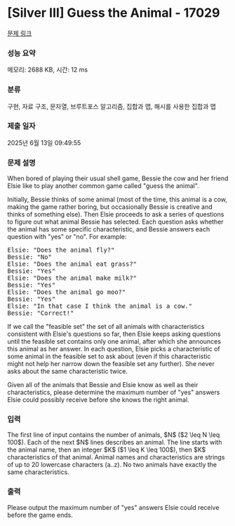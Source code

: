 # [Silver III] Guess the Animal - 17029 

[문제 링크](https://www.acmicpc.net/problem/17029) 

### 성능 요약

메모리: 2688 KB, 시간: 12 ms

### 분류

구현, 자료 구조, 문자열, 브루트포스 알고리즘, 집합과 맵, 해시를 사용한 집합과 맵

### 제출 일자

2025년 6월 13일 09:49:55

### 문제 설명

<p>When bored of playing their usual shell game, Bessie the cow and her friend Elsie like to play another common game called "guess the animal".</p>

<p>Initially, Bessie thinks of some animal (most of the time, this animal is a cow, making the game rather boring, but occasionally Bessie is creative and thinks of something else). Then Elsie proceeds to ask a series of questions to figure out what animal Bessie has selected. Each question asks whether the animal has some specific characteristic, and Bessie answers each question with "yes" or "no". For example:</p>

<pre>Elsie: "Does the animal fly?" 
Bessie: "No" 
Elsie: "Does the animal eat grass?" 
Bessie: "Yes" 
Elsie: "Does the animal make milk?"
Bessie: "Yes" 
Elsie: "Does the animal go moo?"
Bessie: "Yes" 
Elsie: "In that case I think the animal is a cow." 
Bessie: "Correct!"
</pre>

<p>If we call the "feasible set" the set of all animals with characteristics consistent with Elsie's questions so far, then Elsie keeps asking questions until the feasible set contains only one animal, after which she announces this animal as her answer. In each question, Elsie picks a characteristic of some animal in the feasible set to ask about (even if this characteristic might not help her narrow down the feasible set any further). She never asks about the same characteristic twice.</p>

<p>Given all of the animals that Bessie and Elsie know as well as their characteristics, please determine the maximum number of "yes" answers Elsie could possibly receive before she knows the right animal.</p>

### 입력 

 <p>The first line of input contains the number of animals, $N$ ($2 \leq N \leq 100$). Each of the next $N$ lines describes an animal. The line starts with the animal name, then an integer $K$ ($1 \leq K \leq 100$), then $K$ characteristics of that animal. Animal names and characteristics are strings of up to 20 lowercase characters (a..z). No two animals have exactly the same characteristics.</p>

### 출력 

 <p>Please output the maximum number of "yes" answers Elsie could receive before the game ends.</p>

